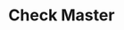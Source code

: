 ---
title: Check Master
slug: check-master
updated-on: '2024-05-30T13:44:31.749Z'
created-on: '2024-05-30T13:41:46.671Z'
published-on: '2024-05-30T13:54:32.469Z'
f_city-state-2:
- cms/city/conway-ar.md
- cms/city/danville-ar.md
- cms/city/oceanside-ca.md
- cms/city/columbus-ga.md
- cms/city/corinth-ms.md
- cms/city/new-haven-ct.md
f_locations:
- cms/payday-loan/check-master-13804.md
- cms/payday-loan/check-master-13805.md
- cms/payday-loan/check-master-13806.md
- cms/payday-loan/check-master-13807.md
- cms/payday-loan/check-master-13808.md
- cms/payday-loan/check-master-13809.md
f_states:
- cms/state/arkansas.md
- cms/state/california.md
- cms/state/georgia.md
- cms/state/mississippi.md
- cms/state/connecticut.md
layout: '[company].html'
tags: company
---